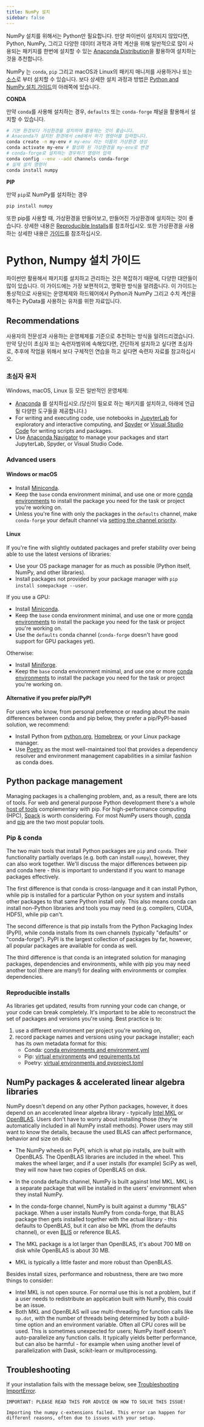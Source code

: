 ```yaml
---
title: NumPy 설치
sidebar: false
---
```


NumPy 설치를 위해서는 Python만 필요합니다. 만양 파이썬이 설치되지 않았다면, Python, NumPy, 그리고 다양한 데이터 과학과 과학 계산을 위해 일반적으로 많이 사용되는 패키지를 한번에 설치할 수 있는 [Anaconda Distribution](https://www.anaconda.com/distribution)을 활용하여 설치하는 것을 추천합니다.

NumPy 는 `conda`, `pip` 그리고 macOS과 Linux의 패키지 매니저를 사용하거나 또는 [소스](https://numpy.org/devdocs/user/building.html)로 부터 설치할 수 있습니다. 보다 상세한 설치 과정과 방법은 [Python and NumPy 설치 가이드](#python-numpy-install-guide)의 아래쪽에 있습니다.

**CONDA**

만약 `conda`를 사용해 설치하는 경우, `defaults` 또는 `conda-forge` 채널을 활용해서 설치할 수 있습니다.

```bash
# 기본 환경보다 가상환경을 설치하여 활용하는 것이 좋습니다.
# Anaconda가 설치된 환경에서 cmd에서 하기 명령어를 입력합니다.
conda create -n my-env # my-env 라는 이름의 가상환경 생성
conda activate my-env # 활성화 된 가상환경을 my-env로 변경
# conda-forge로 설치하는 경우하기 명령어 입력
conda config --env --add channels conda-forge
# 실제 설치 명령어
conda install numpy
```

**PIP**

만약 `pip`로 NumPy를 설치하는 경우

```bash
pip install numpy
```
또한 pip를 사용할 때, 가상환경을 만들어보고, 만들어진 가상환경에 설치하는 것이 좋습니다. 상세한 내용은 [Reproducible Installs](#reproducible-installs)를 참조하십시오. 또한 가상환경을 사용하는 상세한 내용은 [가이드](https://dev.to/bowmanjd/python-tools-for-managing-virtual-environments-3bko#howto)를 참조하십시오.

<a name="python-numpy-install-guide"></a>

# Python, Numpy 설치 가이드

파이썬만 활용해서 패키지를 설치하고 관리하는 것은 복잡하기 때문에, 다양한 대안들이 많이 있습니다. 이 가이드에는 가장 보편적이고, 명확한 방식을 알려줍니다. 이 가이드는 통상적으로 사용되는 운영체제와 하드웨어에서 Python과 NumPy 그리고 수치 계산을 해주는 PyData를 사용하는 유저를 위한 자료입니다.

## Recommendations

사용자의 전문성과 사용하는 운영체제를 기준으로 추천하는 방식을 알려드리겠습니다. 만약 당신이 초심자 또는 숙련자범위에 속해있다면, 간단하게 설치하고 싶다면 초심자로, 추후에 작업을 위해서 보다 구체적인 연습을 하고 싶다면 숙련자 자료를 참고하십시오.

### 초심자 유저

Windows, macOS, Linux 등 모든 일반적인 운영체제:

- [Anaconda](https://www.anaconda.com/distribution/) 를 설치하십시오.(당신이 필요로 하는 패키지를 설치하고, 아래에 언급될 다양한 도구들을 제공합니다.)
- For writing and executing code, use notebooks in [JupyterLab](https://jupyterlab.readthedocs.io/en/stable/index.html) for exploratory and interactive computing, and [Spyder](https://www.spyder-ide.org/) or [Visual Studio Code](https://code.visualstudio.com/) for writing scripts and packages.
- Use [Anaconda Navigator](https://docs.anaconda.com/anaconda/navigator/) to manage your packages and start JupyterLab, Spyder, or Visual Studio Code.


### Advanced users

#### Windows or macOS

- Install [Miniconda](https://docs.conda.io/en/latest/miniconda.html).
- Keep the `base` conda environment minimal, and use one or more [conda environments](https://docs.conda.io/projects/conda/en/latest/user-guide/tasks/manage-environments.html#) to install the package you need for the task or project you're working on.
- Unless you're fine with only the packages in the `defaults` channel, make `conda-forge` your default channel via [setting the channel priority](https://conda-forge.org/docs/user/introduction.html#how-can-i-install-packages-from-conda-forge).


#### Linux

If you're fine with slightly outdated packages and prefer stability over being able to use the latest versions of libraries:
- Use your OS package manager for as much as possible (Python itself, NumPy, and other libraries).
- Install packages not provided by your package manager with `pip install somepackage --user`.

If you use a GPU:
- Install [Miniconda](https://docs.conda.io/en/latest/miniconda.html).
- Keep the `base` conda environment minimal, and use one or more [conda environments](https://docs.conda.io/projects/conda/en/latest/user-guide/tasks/manage-environments.html#) to install the package you need for the task or project you're working on.
- Use the `defaults` conda channel (`conda-forge` doesn't have good support for GPU packages yet).

Otherwise:
- Install [Miniforge](https://github.com/conda-forge/miniforge).
- Keep the `base` conda environment minimal, and use one or more [conda environments](https://docs.conda.io/projects/conda/en/latest/user-guide/tasks/manage-environments.html#) to install the package you need for the task or project you're working on.


#### Alternative if you prefer pip/PyPI

For users who know, from personal preference or reading about the main differences between conda and pip below, they prefer a pip/PyPI-based solution, we recommend:
- Install Python from [python.org](https://www.python.org/downloads/), [Homebrew](https://brew.sh/), or your Linux package manager.
- Use [Poetry](https://python-poetry.org/) as the most well-maintained tool that provides a dependency resolver and environment management capabilities in a similar fashion as conda does.


## Python package management

Managing packages is a challenging problem, and, as a result, there are lots of tools. For web and general purpose Python development there's a whole [host of tools](https://packaging.python.org/guides/tool-recommendations/) complementary with pip. For high-performance computing (HPC), [Spack](https://github.com/spack/spack) is worth considering. For most NumPy users though, [conda](https://conda.io/en/latest/) and [pip](https://pip.pypa.io/en/stable/) are the two most popular tools.


### Pip & conda

The two main tools that install Python packages are `pip` and `conda`. Their functionality partially overlaps (e.g. both can install `numpy`), however, they can also work together. We'll discuss the major differences between pip and conda here - this is important to understand if you want to manage packages effectively.

The first difference is that conda is cross-language and it can install Python, while pip is installed for a particular Python on your system and installs other packages to that same Python install only. This also means conda can install non-Python libraries and tools you may need (e.g. compilers, CUDA, HDF5), while pip can't.

The second difference is that pip installs from the Python Packaging Index (PyPI), while conda installs from its own channels (typically "defaults" or "conda-forge"). PyPI is the largest collection of packages by far, however, all popular packages are available for conda as well.

The third difference is that conda is an integrated solution for managing packages, dependencies and environments, while with pip you may need another tool (there are many!) for dealing with environments or complex dependencies.


### Reproducible installs

As libraries get updated, results from running your code can change, or your code can break completely. It's important to be able to reconstruct the set of packages and versions you're using. Best practice is to:

1. use a different environment per project you're working on,
2. record package names and versions using your package installer; each has its own metadata format for this:
   - Conda: [conda environments and environment.yml](https://docs.conda.io/projects/conda/en/latest/user-guide/tasks/manage-environments.html#)
   - Pip: [virtual environments](https://docs.python.org/3/tutorial/venv.html) and [requirements.txt](https://pip.readthedocs.io/en/latest/user_guide/#requirements-files)
   - Poetry: [virtual environments and pyproject.toml](https://python-poetry.org/docs/basic-usage/)



## NumPy packages & accelerated linear algebra libraries

NumPy doesn't depend on any other Python packages, however, it does depend on an accelerated linear algebra library - typically [Intel MKL](https://software.intel.com/en-us/mkl) or [OpenBLAS](https://www.openblas.net/). Users don't have to worry about installing those (they're automatically included in all NumPy install methods). Power users may still want to know the details, because the used BLAS can affect performance, behavior and size on disk:

- The NumPy wheels on PyPI, which is what pip installs, are built with OpenBLAS. The OpenBLAS libraries are included in the wheel. This makes the wheel larger, and if a user installs (for example) SciPy as well, they will now have two copies of OpenBLAS on disk.

- In the conda defaults channel, NumPy is built against Intel MKL. MKL is a separate package that will be installed in the users' environment when they install NumPy.

- In the conda-forge channel, NumPy is built against a dummy "BLAS" package. When a user installs NumPy from conda-forge, that BLAS package then gets installed together with the actual library - this defaults to OpenBLAS, but it can also be MKL (from the defaults channel), or even [BLIS](https://github.com/flame/blis) or reference BLAS.

- The MKL package is a lot larger than OpenBLAS, it's about 700 MB on disk while OpenBLAS is about 30 MB.

- MKL is typically a little faster and more robust than OpenBLAS.

Besides install sizes, performance and robustness, there are two more things to consider:

- Intel MKL is not open source. For normal use this is not a problem, but if a user needs to redistribute an application built with NumPy, this could be an issue.
- Both MKL and OpenBLAS will use multi-threading for function calls like `np.dot`, with the number of threads being determined by both a build-time option and an environment variable. Often all CPU cores will be used. This is sometimes unexpected for users; NumPy itself doesn't auto-parallelize any function calls. It typically yields better performance, but can also be harmful - for example when using another level of parallelization with Dask, scikit-learn or multiprocessing.


## Troubleshooting

If your installation fails with the message below, see [Troubleshooting ImportError](https://numpy.org/doc/stable/user/troubleshooting-importerror.html).

```
IMPORTANT: PLEASE READ THIS FOR ADVICE ON HOW TO SOLVE THIS ISSUE!

Importing the numpy c-extensions failed. This error can happen for
different reasons, often due to issues with your setup.
```

